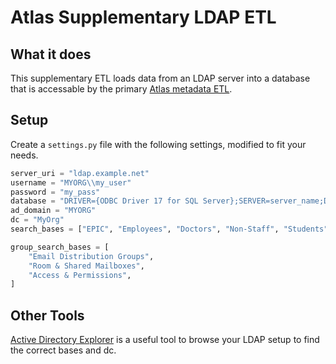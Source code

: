 # Atlas Supplementary LDAP ETL

## What it does

This supplementary ETL loads data from an LDAP server into a database that is accessable by the primary [Atlas metadata ETL](https://github.com/atlas-bi/atlas-bi-libaray-etl).


## Setup

Create a `settings.py` file with the following settings, modified to fit your needs.

```py
server_uri = "ldap.example.net"
username = "MYORG\\my_user"
password = "my_pass"
database = "DRIVER={ODBC Driver 17 for SQL Server};SERVER=server_name;DATABASE=LDAP;UID=user_name;PWD=password"
ad_domain = "MYORG"
dc = "MyOrg"
search_bases = ["EPIC", "Employees", "Doctors", "Non-Staff", "Students", "Volunteers"]

group_search_bases = [
    "Email Distribution Groups",
    "Room & Shared Mailboxes",
    "Access & Permissions",
]
```

## Other Tools

[Active Directory Explorer](https://docs.microsoft.com/en-us/sysinternals/downloads/adexplorer) is a useful tool to browse your LDAP setup to find the correct bases and dc.
